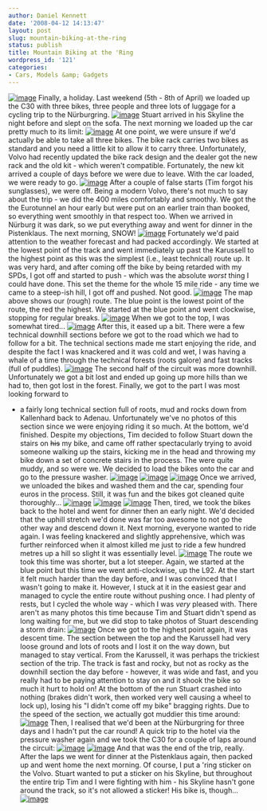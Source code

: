 ```yaml
---
author: Daniel Kennett
date: '2008-04-12 14:13:47'
layout: post
slug: mountain-biking-at-the-ring
status: publish
title: Mountain Biking at the 'Ring
wordpress_id: '121'
categories:
- Cars, Models &amp; Gadgets
---
```


[![image](http://danielkennett.org/images/photocast_sub.png)](http://danielkennett.org/photocasts/bikering/index.rss)
Finally, a holiday. Last weekend (5th - 8th of April) we loaded up the
C30 with three bikes, three people and three lots of luggage for a
cycling trip to the Nürburgring.
[![image](http://danielkennett.org/wp-content/uploads/2008/04/map.jpg "Map")](http://danielkennett.org/wp-content/uploads/2008/04/map.jpg)
Stuart arrived in his Skyline the night before and slept on the sofa.
The next morning we loaded up the car pretty much to its limit:
[![image](http://danielkennett.org/wp-content/uploads/2008/04/img_3844.jpg "Loading the car")](http://danielkennett.org/wp-content/uploads/2008/04/img_3844.jpg)
At one point, we were unsure if we'd actually be able to take all three
bikes. The bike rack carries two bikes as standard and you need a little
kit to allow it to carry three. Unfortunately, Volvo had recently
updated the bike rack design and the dealer got the new rack and the old
kit - which weren't compatible. Fortunately, the new kit arrived a
couple of days before we were due to leave. With the car loaded, we were
ready to go.
[![image](http://danielkennett.org/wp-content/uploads/2008/04/img_3845.jpg "Car Loaded")](http://danielkennett.org/wp-content/uploads/2008/04/img_3845.jpg)
After a couple of false starts (Tim forgot his sunglasses), we were off.
Being a modern Volvo, there's not much to say about the trip - we did
the 400 miles comfortably and smoothly. We got the the Eurotunnel an
hour early but were put on an earlier train than booked, so everything
went smoothly in that respect too. When we arrived in Nürburg it was
dark, so we put everything away and went for dinner in the Pistenklaus.
The next morning, SNOW!
[![image](http://danielkennett.org/wp-content/uploads/2008/04/img_3853.jpg "Snow")](http://danielkennett.org/wp-content/uploads/2008/04/img_3853.jpg)
Fortunately we'd paid attention to the weather forecast and had packed
accordingly. We started at the lowest point of the track and went
immediately up past the Karussell to the highest point as this was the
simplest (i.e., least technical) route up. It was very hard, and after
coming off the bike by being retarded with my SPDs, I got off and
started to push - which was the absolute *worst* thing I could have
done. This set the theme for the whole 15 mile ride - any time we came
to a steep-ish hill, I got off and pushed. Not good.
[![image](http://danielkennett.org/wp-content/uploads/2008/04/day1-route.jpg "Day 1 Route")](http://danielkennett.org/wp-content/uploads/2008/04/day1-route.jpg)
The map above shows our (rough) route. The blue point is the lowest
point of the route, the red the highest. We started at the blue point
and went clockwise, stopping for regular breaks.
[![image](http://danielkennett.org/wp-content/uploads/2008/04/img_3861.jpg "Stumpy at the Karussell")](http://danielkennett.org/wp-content/uploads/2008/04/img_3861.jpg)
When we got to the top, I was somewhat tired...
[![image](http://danielkennett.org/wp-content/uploads/2008/04/img_3870.jpg "A bit tired...")](http://danielkennett.org/wp-content/uploads/2008/04/img_3870.jpg)
After this, it eased up a bit. There were a few technical downhill
sections before we got to the road which we had to follow for a bit. The
technical sections made me start enjoying the ride, and despite the fact
I was knackered and it was cold and wet, I was having a whale of a time
through the technical forests (roots galore) and fast tracks (full of
puddles).
[![image](http://danielkennett.org/wp-content/uploads/2008/04/img_3892.jpg "Nürburgring Sign")](http://danielkennett.org/wp-content/uploads/2008/04/img_3892.jpg)
The second half of the circuit was more downhill. Unfortunately we got a
bit lost and ended up going up more hills than we had to, then got lost
in the forest. Finally, we got to the part I was most looking forward to
- a fairly long technical section full of roots, mud and rocks down from
Kallenhard back to Adenau. Unfortunately we've no photos of this section
since we were enjoying riding it so much. At the bottom, we'd finished.
Despite my objections, Tim decided to follow Stuart down the stairs on
~~his~~ my bike, and came off rather spectacularly trying to avoid
someone walking up the stairs, kicking me in the head and throwing my
bike down a set of concrete stairs in the process. The were quite muddy,
and so were we. We decided to load the bikes onto the car and go to the
pressure washer.
[![image](http://danielkennett.org/wp-content/uploads/2008/04/img_3897.jpg "Muddy bike")](http://danielkennett.org/wp-content/uploads/2008/04/img_3897.jpg)
[![image](http://danielkennett.org/wp-content/uploads/2008/04/img_3899.jpg "After the first ride")](http://danielkennett.org/wp-content/uploads/2008/04/img_3899.jpg)
[![image](http://danielkennett.org/wp-content/uploads/2008/04/img_3901.jpg "Ready for the pressure washer")](http://danielkennett.org/wp-content/uploads/2008/04/img_3901.jpg)
Once we arrived, we unloaded the bikes and washed them and the car,
spending four euros in the process. Still, it was fun and the bikes got
cleaned quite thoroughly...
[![image](http://danielkennett.org/wp-content/uploads/2008/04/img_3906.jpg "Stuart washing his bike")](http://danielkennett.org/wp-content/uploads/2008/04/img_3906.jpg)
[![image](http://danielkennett.org/wp-content/uploads/2008/04/img_3908.jpg "Washing bikes")](http://danielkennett.org/wp-content/uploads/2008/04/img_3908.jpg)
[![image](http://danielkennett.org/wp-content/uploads/2008/04/img_3909.jpg "\"You need a clean seat!\"")](http://danielkennett.org/wp-content/uploads/2008/04/img_3909.jpg)
Then, tired, we took the bikes back to the hotel and went for dinner
then an early night. We'd decided that the uphill stretch we'd done was
far too awesome to not go the other way and descend down it. Next
morning, everyone wanted to ride again. I was feeling knackered and
slightly apprehensive, which was further reinforced when it almost
killed me just to ride a few hundred metres up a hill so slight it was
essentially level.
[![image](http://danielkennett.org/wp-content/uploads/2008/04/day-2-route.jpg "Day 2 Route")](http://danielkennett.org/wp-content/uploads/2008/04/day-2-route.jpg)
The route we took this time was shorter, but a lot steeper. Again, we
started at the blue point but this time we went anti-clockwise, up the
L92. At the start it felt much harder than the day before, and I was
convinced that I wasn't going to make it. However, I stuck at it in the
easiest gear and managed to cycle the entire route without pushing once.
I had plenty of rests, but I cycled the whole way - which I was *very*
pleased with. There aren't as many photos this time because Tim and
Stuart didn't spend as long waiting for me, but we did stop to take
photos of Stuart descending a storm drain:
[![image](http://danielkennett.org/wp-content/uploads/2008/04/img_3910.jpg "Stuart descending a storm drain")](http://danielkennett.org/wp-content/uploads/2008/04/img_3910.jpg)
Once we got to the highest point again, it was descent time. The section
between the top and the Karussell had very loose ground and lots of
roots and I lost it on the way down, but managed to stay vertical. From
the Karussell, it was perhaps the trickiest section of the trip. The
track is fast and rocky, but not as rocky as the downhill section the
day before - however, it was wide and fast, and you really had to be
paying attention to stay on and it shook the bike so much it hurt to
hold on! At the bottom of the run Stuart crashed into nothing (brakes
didn't work, then worked very well causing a wheel to lock up), losing
his "I didn't come off my bike" bragging rights. Due to the speed of the
section, we actually got muddier this time around:
[![image](http://danielkennett.org/wp-content/uploads/2008/04/img_3917.jpg "Somewhat muddy")](http://danielkennett.org/wp-content/uploads/2008/04/img_3917.jpg)
Then, I realised that we'd been at the Nürburgring for three days and I
hadn't put the car round! A quick trip to the hotel via the pressure
washer again and we took the C30 for a couple of laps around the
circuit:
[![image](http://danielkennett.org/wp-content/uploads/2008/04/img_3923.jpg "C30 at the Nürburgring")](http://danielkennett.org/wp-content/uploads/2008/04/img_3923.jpg)
[![image](http://danielkennett.org/wp-content/uploads/2008/04/img_3941.jpg "C30 *on* the Nürburgring")](http://danielkennett.org/wp-content/uploads/2008/04/img_3941.jpg)
And that was the end of the trip, really. After the laps we went for
dinner at the Pistenklaus again, then packed up and went home the next
morning. Of course, I put a 'ring sticker on the Volvo. Stuart wanted to
put a sticker on his Skyline, but throughout the entire trip Tim and I
were fighting with him - his Skyline hasn't gone around the track, so
it's not allowed a sticker! His bike is, though...
[![image](http://danielkennett.org/wp-content/uploads/2008/04/img_3829.jpg "\'Ring Badge")](http://danielkennett.org/wp-content/uploads/2008/04/img_3829.jpg)
